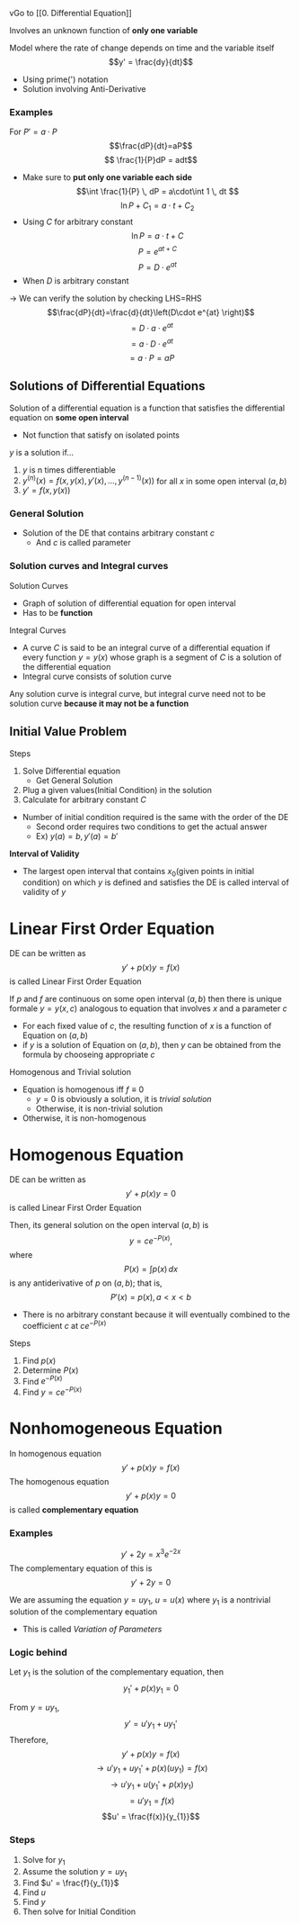 vGo to [[0. Differential Equation]]

Involves an unknown function of **only one variable**

Model where the rate of change depends on time and the variable itself
$$y' = \frac{dy}{dt}$$
- Using prime(') notation
- Solution involving Anti-Derivative

### Examples 

For $P' = a\cdot P$
$$\frac{dP}{dt}=aP$$
$$ \frac{1}{P}dP = adt$$
- Make sure to **put only one variable each side**
$$\int \frac{1}{P} \, dP  = a\cdot\int 1 \, dt $$
$$\ln P+C_{1}=a\cdot t+C_{2}$$
- Using $C$ for arbitrary constant
$$\ln P=a\cdot t+C$$
$$P=e^{at+C}$$
$$P = D\cdot e^{at}$$
- When $D$ is arbitrary constant

$\rightarrow$ We can verify the solution by checking LHS=RHS
$$\frac{dP}{dt}=\frac{d}{dt}\left(D\cdot e^{at} \right)$$
$$=D\cdot a\cdot e^{at}$$
$$=a\cdot D\cdot e^{at}$$
$$=a\cdot P = aP$$
## Solutions of Differential Equations
Solution of a differential equation is a function that satisfies the differential equation on **some open interval**
- Not function that satisfy on isolated points

$y$ is a solution if...
1. $y$ is n times differentiable
2. $y^{(n)}(x) = f(x,y(x),y'(x),\dots, y^{(n-1)}(x))$ for all $x$ in some open interval $(a,b)$
3. $y' = f(x,y(x))$

### General Solution
- Solution of the DE that contains arbitrary constant $c$
	- And $c$ is called parameter 

### Solution curves and Integral curves
Solution Curves
- Graph of solution of differential equation for open interval
- Has to be **function**

Integral Curves
- A curve $C$ is said to be an integral curve of a differential equation if every function $y=y(x)$ whose graph is a segment of $C$ is a solution of the differential equation
- Integral curve consists of solution curve

Any solution curve is integral curve, but integral curve need not to be solution curve **because it may not be a function**

## Initial Value Problem

Steps
1. Solve Differential equation
	- Get General Solution
2. Plug a given values(Initial Condition) in the solution
3. Calculate for arbitrary constant $C$

- Number of initial condition required is the same with the order of the DE
	- Second order requires two conditions to get the actual answer
	- Ex) $y(a) = b, y'(a) = b'$

**Interval of Validity**
- The largest open interval that contains $x_{0}$(given points in initial condition) on which $y$ is defined and satisfies the DE is called interval of validity of $y$

# Linear First Order Equation

DE can be written as 
$$y'+p(x)y = f(x)$$
is called Linear First Order Equation 

If $p$ and $f$ are continuous on some open interval $(a,b)$ then there is unique formale $y=y(x,c)$ analogous to equation that involves $x$ and a parameter $c$
- For each fixed value of $c$, the resulting function of $x$ is a function of Equation on $(a,b)$
- if $y$ is a solution of Equation on $(a,b)$, then $y$ can be obtained from the formula by chooseing appropriate $c$

Homogenous and Trivial solution
- Equation is homogenous iff $f\equiv 0$
	- $y=0$ is obviously a solution, it is *trivial solution*
	- Otherwise, it is non-trivial solution
- Otherwise, it is non-homogenous

# Homogenous Equation

DE can be written as 
$$y'+p(x)y = 0$$
is called Linear First Order Equation 

Then, its general solution on the open interval $(a,b)$ is
 $$y=ce^{-P(x)}, $$
where $$P(x) = \int p(x) \, dx $$
is any antiderivative of $p$ on $(a,b)$; that is, 
$$P'(x) = p(x), a<x<b$$
- There is no arbitrary constant because it will eventually combined to the coefficient $c$ at $ce^{-P(x)}$

Steps
1. Find $p(x)$
2. Determine $P(x)$
3. Find $e^{-P(x)}$
4. Find $y=ce^{-P(x)}$

# Nonhomogeneous Equation
In homogenous equation
$$y'+p(x)y = f(x)$$
The homogenous equation
$$y'+p(x)y = 0$$
is called **complementary equation**

### Examples
$$y'+2y = x^3e^{-2x}$$
The complementary equation of this is
$$y'+2y =0$$

We are assuming the equation $y = uy_{1}$, $u=u(x)$ where $y_{1}$ is a nontrivial solution of the complementary equation
- This is called *Variation of Parameters*

### Logic behind
Let $y_{1}$ is the solution of the complementary equation, then
$$y_{1}'+p(x)y_{1} = 0$$

From $y=uy_{1}$, 
$$y' = u'y_{1}+uy_{1}'$$
Therefore,
$$y'+p(x)y = f(x)$$
$$\to u'y_{1}+uy_{1}'+p(x)(uy_{1}) = f(x)$$
$$\to u'y_{1}+u(y_{1}'+p(x)y_{1}) $$
$$= u'y_{1} = f(x)$$
$$u' = \frac{f(x)}{y_{1}}$$
### Steps
1. Solve for $y_{1}$
2. Assume the solution $y=uy_{1}$
3. Find $u' = \frac{f}{y_{1}}$
4. Find $u$
5. Find $y$
6. Then solve for Initial Condition
